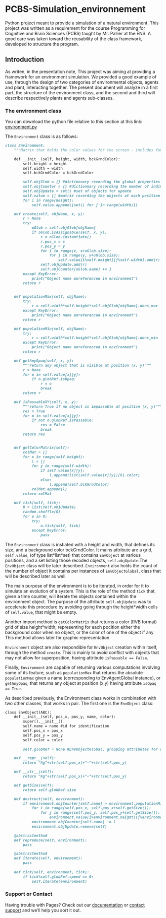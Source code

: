 # PCBS-Simulation_environnement
Python project meant to provide a simulation of a natural environment. This project was written as a requirement for the course Programming for Cognitive and Brain Sciences (PCBS) taught by Mr. Pallier at the ENS. A good care was taken toward the reusability of the class framework, developed to structure the program.

## Introduction

As writen, in the presentation note, This project was aiming at providing a framework for an environment simulation. We provided a good example of use, through the design of two categories of environmental objects, agents and plant, interacting together.
The present document will analyze in a first part, the structure of the environment class, and the second and third will describe respectively plants and agents sub-classes.

### The environment class

You can download the python file relative to this section at this link:
[environment.py](environment.py)

The `Environment` class is as follows:

```markdown
class Environment:
    """Matrix that holds the color values for the screen - includes functions to integrate the environment objects."""

    def __init__(self, height, width, bckGrndColor):
        self.height = height
        self.width = width
        self.bckGrndColor = bckGrndColor

        self.objGlob = {} #dictionnary recording the global properties for a specific type of object
        self.objCounter = {} #dictionnary recording the number of individuals per type of object
        self.objUpdate = set() #set of objects for update
        self.value = [] #matrix recording the objects at each position
        for i in range(height):
            self.value.append([set() for j in range(width)])

    def create(self, objName, x, y):
        r = None
        try:
            oGlob = self.objGlob[objName]
            if oGlob.isAssignable(self, x, y):
                r = oGlob.instantiate()
                r.pos_x = x
                r.pos_y = y
                for i in range(x, x+oGlob.size):
                    for j in range(y, y+oGlob.size):
                        self.value[i%self.height][j%self.width].add(r)
                self.objUpdate.add(r)
                self.objCounter[oGlob.name] += 1
        except KeyError:
            print("Object name unreferenced in environment")
        return r
            

    def populationMax(self, objName):
        try:
            r = self.width*self.height*self.objGlob[objName].dens_max
        except KeyError:
            print("Object name unreferenced in environment")
        return r

    def populationMin(self, objName):
        try:
            r = self.width*self.height*self.objGlob[objName].dens_min
        except KeyError:
            print("Object name unreferenced in environment")
        return r

    def getAnyOpaq(self, x, y):
        """return any object that is visible at position (x, y)"""
        r = None
        for o in self.value[x][y]:
            if o.globRef.isOpaq:
                r = o
                break
        return r

    def isPassableXY(self, x, y):
        """return True if no object is impassable at position (x, y)"""
        res = True
        for o in self.value[x][y]:
            if not o.globRef.isPassable:
                res = False
                break
        return res


    def getColorMatrix(self):
        colMat = []
        for x in range(self.height):
            l = []
            for y in range(self.width):
                if self.value[x][y]:
                    l.append(list(self.value[x][y])[0].color)
                else:
                    l.append(self.bckGrndColor)
            colMat.append(l)
        return colMat

    def tick(self, tick):
        O = list(self.objUpdate)
        random.shuffle(O)
        for o in O:
            try:
                o.tick(self, tick)
            except KeyError:
                pass

```
The `Environment` class is instiated with a height and width, that defines its size, and a background color bckGrndColor.
It mains attribute are a grid, `self.value`, (of type list\*list\*set) that contains `EnvObject` at various positions, and a set listing those recoded objects, `self.objUpdate`.The `EnvObject` class will be later described.
`Environment` also holds the count of the number of object it contains per instances of `EnvObjectGlobal`, class that will be described later as well.

The main purpose of the environment is to be iterated, in order for it to simulate an evolution of a system.
This is the role of the method `tick` that, given a time counter, will iterate the objects contained within the environment object. The purpose of the attribute `self.objUpdate` was to accelerate this procedure by avoiding going through the height\*width cells of `self.value`, that might be empty.

Another import method is `getColorMatrix` that returns a color (RVB format) grid of size height\*width, representing for each pocition either the background color when no object, or the color of one of the object if any. This method allows later for graphic representation.

`Environment` object are also respondible for `EnvObject` creation within itself, through the method `create`. This is mainly to avoid conflict with objects that may not allow for superposition, having attribute `isPassable == False`.

Finally, `Environment` are capable of returning various computations involving some of its feature, such as `populationMax` that returns the absolute `populationMax` given a name (corresponding to EnvAgentGlobal instance), or `getAnyOpaq`, that returns any object at position (x,y) having attribute `isOpaq == True`.

As described previously, the Environment class works in combination with two other classes, that works in pair.
The first one is the `EnvObject` class:

```markdown
class EnvObject(ABC):
    def __init__(self, pos_x, pos_y, name, color):
        super().__init__()
        self.name = name #id for identification
        self.pos_x = pos_x
        self.pos_y = pos_y
        self.color = color
        
        self.globRef = None #EnvObjectGlobal, grouping attributes for all objects sharing a same name

    def __repr__(self):
        return "Ag"+str(self.pos_x)+"-"+str(self.pos_y)

    def __str__(self):
        return "Ag"+str(self.pos_x)+"-"+str(self.pos_y)

    def getSize(self):
        return self.globRef.size

    def destruct(self, environment):
        if environment.objCounter[self.name] > environment.populationMin(self.name):
            for i in range(self.pos_x, self.pos_x+self.getSize()):
                for j in range(self.pos_y, self.pos_y+self.getSize()):
                    environment.value[i%environment.height][j%environment.width].remove(self)
            environment.objCounter[self.name] -= 1
            environment.objUpdate.remove(self)

    @abstractmethod
    def reproduce(self, environment):
        pass

    @abstractmethod
    def iterate(self, environment):
        pass
    
    def tick(self, environment, tick):
        if tick%self.globRef.speed == 0:
            self.iterate(environment)
```



### Support or Contact

Having trouble with Pages? Check out our [documentation](https://help.github.com/categories/github-pages-basics/) or [contact support](https://github.com/contact) and we’ll help you sort it out.
